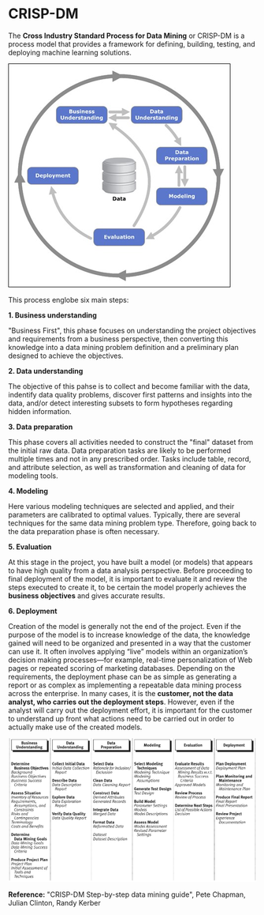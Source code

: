 # CRISP-DM

The **Cross Industry Standard Process for Data Mining** or CRISP-DM is a process model that provides a framework for defining, building, testing, and deploying machine learning solutions.

![alt text](https://github.com/DeliaDelAguila/Catalog/blob/master/Images/crisp-dm.jpg "CRISP-DM")


This process englobe six main steps:

**1. Business understanding**
 
"Business First", this phase focuses on understanding the project objectives and requirements from a business perspective,
then converting this knowledge into a data mining problem definition and a preliminary plan designed to achieve
the objectives. 

**2. Data understanding**

The objective of this pahse is to collect and become familiar with the data, indentify data quality problems, discover first patterns and insights into the data, and/or detect interesting subsets to form hypotheses regarding hidden information.

**3. Data preparation**

This phase covers all activities needed to construct the "final" dataset from the initial raw data. Data preparation tasks are likely to be performed multiple times and not in any prescribed order. Tasks include table, record, and attribute selection, as well as transformation and cleaning of data for modeling tools.

**4. Modeling**

Here various modeling techniques are selected and applied, and their parameters are calibrated to optimal values. Typically, there are several techniques for the same data mining problem type. Therefore, going back to the data preparation phase is often necessary.

**5. Evaluation**

At this stage in the project, you have built a model (or models) that appears to have high quality from a data analysis perspective. Before proceeding to final deployment of the model, it is important to evaluate it and review the steps executed to create it, to be certain the model properly achieves the **business objectives** and gives accurate results.

**6. Deployment**

Creation of the model is generally not the end of the project. Even if the purpose of the model is to increase knowledge
of the data, the knowledge gained will need to be organized and presented in a way that the customer can use it. It
often involves applying “live” models within an organization’s decision making processes—for example, real-time
personalization of Web pages or repeated scoring of marketing databases. Depending on the requirements, the
deployment phase can be as simple as generating a report or as complex as implementing a repeatable data mining
process across the enterprise. In many cases, it is the **customer, not the data analyst, who carries out the deployment
steps**. However, even if the analyst will carry out the deployment effort, it is important for the customer to understand
up front what actions need to be carried out in order to actually make use of the created models.


![alt text](https://github.com/DeliaDelAguila/Catalog/blob/master/Images/CRISP-Phases.PNG "CRISP DM - Phases")


**Reference:** "CRISP-DM Step-by-step data mining guide", Pete Chapman, Julian Clinton, Randy Kerber
